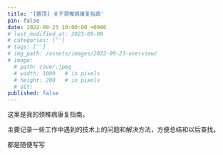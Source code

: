 ```yaml
---
title: '[置顶] 关于颈椎病康复指南'
pin: false
date: 2022-09-23 10:00:00 +0900
# last_modified_at: 2023-09-09
# categories: ['']
# tags: ['']
# img_path: /assets/images/2022-09-23-overview/
# image:
  # path: cover.jpeg
  # width: 1000   # in pixels
  # height: 200   # in pixels
  # alt:
published: false
---
```


这里是我的颈椎病康复指南。

主要记录一些工作中遇到的技术上的问题和解决方法，方便总结和以后查找。

都是随便写写
